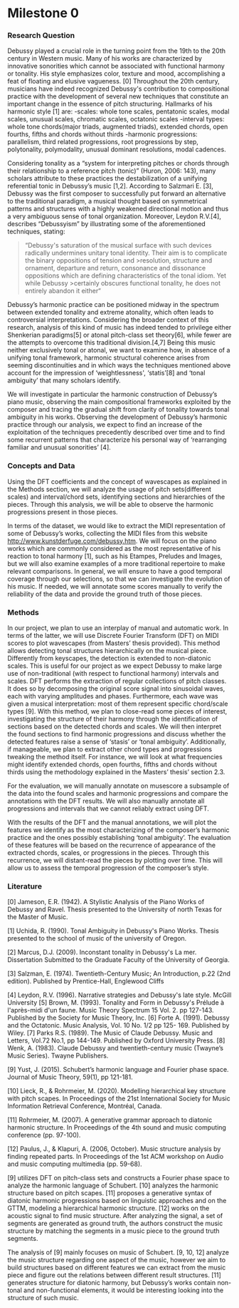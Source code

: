 # Milestone 0

### Research Question
Debussy played a crucial role in the turning point from the 19th to the 20th century in Western music. Many of his works are characterized by innovative sonorities which cannot be associated with functional harmony or tonality. His style emphasizes color, texture and mood, accomplishing a feat of floating and elusive vagueness. [0]
Throughout the 20th century, musicians have indeed recognized Debussy's contribution to compositional practice with the development of several new techniques that constitute an important change in the essence of pitch structuring. Hallmarks of his harmonic style [1] are: 
-scales: whole tone scales, pentatonic scales, modal scales, unusual scales, chromatic scales, octatonic scales
-interval types: whole tone chords(major triads, augmented triads), extended chords, open fourths, fifths and chords without thirds
-harmonic progressions: parallelism, third related progressions, root progressions by step, polytonality, polymodality, unusual dominant resolutions, modal cadences.

Considering tonality as a “system for interpreting pitches or chords through their relationship to a reference pitch (tonic)” (Huron, 2006: 143), many scholars attribute to these practices the destabilization of a unifying referential tonic in Debussy’s music [1,2].
According to Salzmari E. [3], Debussy was the first composer to successfully put forward an alternative to the traditional paradigm, a musical thought based on symmetrical patterns and structures with a highly weakened directional motion and thus a very ambiguous sense of tonal organization. Moreover, Leydon R.V.[4], describes “Debussyism” by illustrating some of the aforementioned techniques, stating:

>“Debussy's saturation of the musical surface with such devices radically undermines unitary tonal identity. Their aim is to complicate the binary oppositions of tension and >resolution, structure and ornament, departure and return, consonance and dissonance oppositions which are defining characteristics of the tonal idiom. Yet while Debussy >certainly obscures functional tonality, he does not entirely abandon it either“

Debussy’s harmonic practice can be positioned midway in the spectrum between extended tonality and extreme atonality, which often leads to controversial interpretations. Considering the broader context of this research, analysis of this kind of music has indeed tended to privilege either Shenkerian paradigms[5] or atonal pitch-class set theory[6], while fewer are the attempts to overcome this traditional division.[4,7]
Being this music neither exclusively tonal or atonal, we want to examine how, in absence of a unifying tonal framework, harmonic structural coherence arises from seeming discontinuities and in which ways the techniques mentioned above account for the impression of ‘weightlessness', ‘statis’[8] and ‘tonal ambiguity’ that many scholars identify. 

We will investigate in particular the harmonic construction of Debussy’s piano music, observing the main compositional frameworks exploited by the composer and tracing the gradual shift from clarity of tonality towards tonal ambiguity in his works.
Observing the development of Debussy’s harmonic practice through our analysis, we expect to find an increase of the exploitation of the techniques precedently described over time and to find some recurrent patterns that characterize his personal way of ‘rearranging familiar and unusual sonorities’ [4].


### Concepts and Data
Using the DFT coefficients and the concept of wavescapes as explained in the Methods section, we will analyze the usage of pitch sets(different scales) and interval/chord sets, identifying sections and hierarchies of the pieces. Through this analysis, we will be able to observe the harmonic progressions present in those pieces.

In terms of the dataset, we would like to extract the MIDI representation of some of Debussy’s works, collecting the MIDI files from this website http://www.kunstderfuge.com/debussy.htm.
We will focus on the piano works which are commonly considered as the most representative of his reaction to tonal harmony [1], such as his Etampes, Preludes and Images, but we will also examine examples of a more traditional repertoire to make relevant comparisons. In general, we will ensure to have a good temporal coverage through our selections, so that we can investigate the evolution of his music.
If needed, we will annotate some scores manually to verify the reliability of the data and provide the ground truth of those pieces.


### Methods
In our project, we plan to use an interplay of manual and automatic work. In terms of the latter, we will use Discrete Fourier Transform (DFT) on MIDI scores to plot wavescapes (from Masters’ thesis provided). This method allows detecting tonal structures hierarchically on the musical piece.
Differently from keyscapes, the detection is extended to non-diatonic scales. This is useful for our project as we expect Debussy to make large use of non-traditional (with respect to functional harmony) intervals and scales. DFT performs the extraction of regular collections of pitch classes. It does so by decomposing the original score signal into sinusoidal waves, each with varying amplitudes and phases. Furthermore, each wave was given a musical interpretation: most of them represent specific chord/scale types [9].
With this method, we plan to close-read some pieces of interest, investigating the structure of their harmony through the identification of sections based on the detected chords and scales. We will then interpret the found sections to find harmonic progressions and discuss whether the detected features raise a sense of ‘stasis’ or ‘tonal ambiguity’.
Additionally, if manageable, we plan to extract other chord types and progressions tweaking the method itself. For instance, we will look at what frequencies might identify extended chords, open fourths, fifths and chords without thirds using the methodology explained in the Masters’ thesis’ section 2.3. 

For the evaluation, we will manually annotate on musescore a subsample of the data into the found scales and harmonic progressions and compare the annotations with the DFT results. We will also manually annotate all progressions and intervals that we cannot reliably extract using DFT. 

With the results of the DFT and the manual annotations, we will plot the features we identify as the most characterizing of the composer’s harmonic practice and the ones possibly establishing ‘tonal ambiguity’. The evaluation of these features will be based on the recurrence of appearance of the extracted chords, scales, or progressions in the pieces. Through this recurrence, we will distant-read the pieces by plotting over time. This will allow us to assess the temporal progression of the composer’s style.



### Literature
[0] Jameson, E.R. (1942). A Stylistic Analysis of the Piano Works of Debussy and Ravel. Thesis presented to the University of north Texas for the Master of Music.

[1] Uchida, R. (1990). Tonal Ambiguity in Debussy's Piano Works. Thesis presented to the school of music of the university of Oregon.

[2] Marcus, D.J. (2009). Inconstant tonality in Debussy's La mer. Dissertation Submitted to the Graduate Faculty of the University of Georgia.

[3]  Salzman, E. (1974). Twentieth-Century Music; An Introduction, p.22 (2nd edition). Published by Prentice-Hall, Englewood Cliffs

[4] Leydon, R.V. (1996). Narrative strategies and Debussy's late style. McGill University
[5] Brown, M. (1993). Tonality and Form in Debussy's Prélude à l'après-midi d'un faune. Music Theory Spectrum 15 Vol. 2. pp 127-143. Published by the Society for Music Theory, Inc.
[6] Forte A. (1991). Debussy and the Octatonic. Music Analysis, Vol. 10 No. 1/2 pp 125- 169. Published by Wiley.
[7] Parks R.S. (1989). The Music of Claude Debussy. Music and Letters, Vol.72 No.1, pp 144-149. Published by Oxford University Press.
[8] Wenk, A. (1983). Claude Debussy and twentieth-century music (Twayne’s Music Series). Twayne Publishers. 

[9] Yust, J. (2015). Schubert’s harmonic language and Fourier phase space. Journal of Music Theory, 59(1), pp 121-181.

[10] Lieck, R., & Rohrmeier, M. (2020). Modelling hierarchical key structure with pitch scapes. In Proceedings of the 21st International Society for Music Information Retrieval Conference, Montréal, Canada.

[11] Rohrmeier, M. (2007). A generative grammar approach to diatonic harmonic structure. In Proceedings of the 4th sound and music computing conference (pp. 97-100).

[12] Paulus, J., & Klapuri, A. (2006, October). Music structure analysis by finding repeated parts. In Proceedings of the 1st ACM workshop on Audio and music computing multimedia (pp. 59-68).

[9] utilizes DFT on pitch-class sets and constructs a Fourier phase space to analyze the harmonic language of Schubert. 
[10] analyzes the harmonic structure based on pitch scapes.
[11] proposes a generative syntax of diatonic harmonic progressions based on linguistic approaches and on the GTTM, modeling a hierarchical harmonic structure.
[12] works on the acoustic signal to find music structure. After analyzing the signal, a set of segments are generated as ground truth, the authors construct the music structure by matching the segments in a music piece to the ground truth segments.

The analysis of [9] mainly focuses on music of Schubert.  [9, 10, 12] analyze the music structure regarding one aspect of the music, however we aim to build structures based on different features we can extract from the music piece and figure out the relations between different result structures. [11] generates structure for diatonic harmony, but Debussy’s works contain non-tonal and non-functional elements, it would be interesting looking into the structure of such music.
